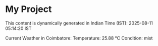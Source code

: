 # My Project

This content is dynamically generated in Indian Time (IST): 2025-08-11 05:14:20 IST


Current Weather in Coimbatore:
Temperature: 25.88 °C
Condition: mist
